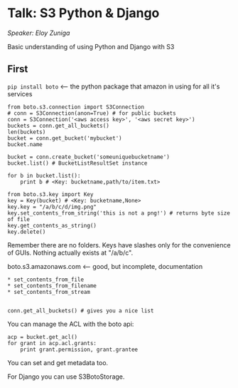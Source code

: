 # Talk: S3 Python & Django
_Speaker: Eloy Zuniga_

Basic understanding of using Python and Django with S3

## First

`pip install boto` <-- the python package that amazon in using for all it's services

    from boto.s3.connection import S3Connection
    # conn = S3Connection(anon=True) # for public buckets
    conn = S3Connection('<aws access key>', '<aws secret key>')
    buckets = conn.get_all_buckets()
    len(buckets)
    bucket = conn.get_bucket('mybucket')
    bucket.name
    
    bucket = conn.create_bucket('someuniquebucketname') 
    bucket.list() # BucketListResultSet instance
    
    for b in bucket.list():
        print b # <Key: bucketname,path/to/item.txt>
        
    from boto.s3.key import Key
    key = Key(bucket) # <Key: bucketname,None>
    key.key = "/a/b/c/d/img.png"
    key.set_contents_from_string('this is not a png!') # returns byte size of file
    key.get_contents_as_string()
    key.delete()
    
Remember there are no folders. Keys have slashes only for the convenience of GUIs. Nothing actually exists at "/a/b/c".

boto.s3.amazonaws.com <-- good, but incomplete, documentation

    * set_contents_from_file
    * set_contents_from_filename
    * set_contents_from_stream
    
    
    conn.get_all_buckets() # gives you a nice list
    
You can manage the ACL with the boto api:

    acp = bucket.get_acl()
    for grant in acp.acl.grants:
        print grant.permission, grant.grantee
        
You can set and get metadata too.

For Django you can use S3BotoStorage.
